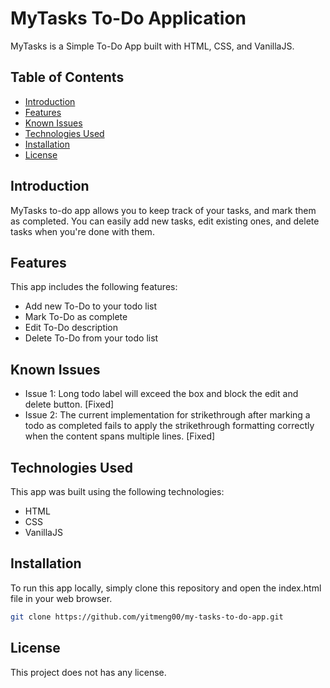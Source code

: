 # MyTasks To-Do Application

MyTasks is a Simple To-Do App built with HTML, CSS, and VanillaJS.

## Table of Contents

- [Introduction](#introduction)
- [Features](#features)
- [Known Issues](#known-issues)
- [Technologies Used](#technologies-used)
- [Installation](#installation)
- [License](#license)

## Introduction

MyTasks to-do app allows you to keep track of your tasks, and mark them as completed. You can easily add new tasks, edit existing ones, and delete tasks when you're done with them.

## Features

This app includes the following features:

- Add new To-Do to your todo list
- Mark To-Do as complete
- Edit To-Do description
- Delete To-Do from your todo list

## Known Issues

- Issue 1: Long todo label will exceed the box and block the edit and delete button. [Fixed]
- Issue 2: The current implementation for strikethrough after marking a todo as completed fails to apply the strikethrough formatting correctly when the content spans multiple lines. [Fixed]

## Technologies Used

This app was built using the following technologies:

- HTML
- CSS
- VanillaJS

## Installation

To run this app locally, simply clone this repository and open the index.html file in your web browser.

```bash
git clone https://github.com/yitmeng00/my-tasks-to-do-app.git
```

## License
This project does not has any license.
